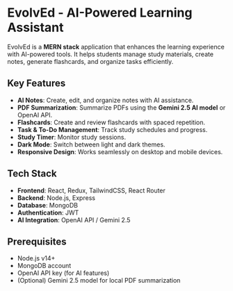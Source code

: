 # EvolvEd - AI-Powered Learning Assistant

EvolvEd is a **MERN stack** application that enhances the learning experience with AI-powered tools. It helps students manage study materials, create notes, generate flashcards, and organize tasks efficiently.

## Key Features

- **AI Notes**: Create, edit, and organize notes with AI assistance.
- **PDF Summarization**: Summarize PDFs using the **Gemini 2.5 AI model** or OpenAI API.
- **Flashcards**: Create and review flashcards with spaced repetition.
- **Task & To-Do Management**: Track study schedules and progress.
- **Study Timer**: Monitor study sessions.
- **Dark Mode**: Switch between light and dark themes.
- **Responsive Design**: Works seamlessly on desktop and mobile devices.

## Tech Stack

- **Frontend**: React, Redux, TailwindCSS, React Router  
- **Backend**: Node.js, Express  
- **Database**: MongoDB  
- **Authentication**: JWT  
- **AI Integration**: OpenAI API / Gemini 2.5

## Prerequisites

- Node.js v14+  
- MongoDB account  
- OpenAI API key (for AI features)  
- (Optional) Gemini 2.5 model for local PDF summarization

